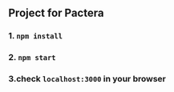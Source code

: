 ## Project for Pactera

### 1. `npm install`

### 2. `npm start`

### 3.check `localhost:3000` in your browser


[logo]: https://raw.githubusercontent.com/s2117402/Pactera/master/pc1.png "demo1"
[logo]: https://raw.githubusercontent.com/s2117402/Pactera/master/pc2.png "demo2"
[logo]: https://raw.githubusercontent.com/s2117402/Pactera/master/pc3.png "demo3"


